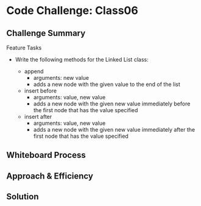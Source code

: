 # Code Challenge: Class06

## Challenge Summary

Feature Tasks

- Write the following methods for the Linked List class:

  - append
    - arguments: new value
    - adds a new node with the given value to the end of the list
  - insert before
    - arguments: value, new value
    - adds a new node with the given new value immediately before the first node that has the value specified
  - insert after
    - arguments: value, new value
    - adds a new node with the given new value immediately after the first node that has the value specified

## Whiteboard Process
<!-- Embedded whiteboard image -->

## Approach & Efficiency
<!-- What approach did you take? Why? What is the Big O space/time for this approach? -->

## Solution
<!-- Show how to run your code, and examples of it in action -->